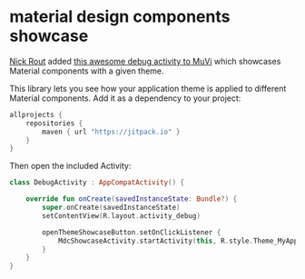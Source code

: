 material design components showcase
===================================

[Nick Rout](https://twitter.com/ricknout) added [this awesome debug activity to MuVi](https://github.com/ataulm/muvi/pull/27) which showcases Material components with a given theme.

This library lets you see how your application theme is applied to different Material components. Add it as a dependency to your project:

```groovy
allprojects {
    repositories {
        maven { url "https://jitpack.io" }
    }
}
```

Then open the included Activity:

```kotlin
class DebugActivity : AppCompatActivity() {

    override fun onCreate(savedInstanceState: Bundle?) {
        super.onCreate(savedInstanceState)
        setContentView(R.layout.activity_debug)

        openThemeShowcaseButton.setOnClickListener {
            MdcShowcaseActivity.startActivity(this, R.style.Theme_MyApp)
        }
    }
}
```
